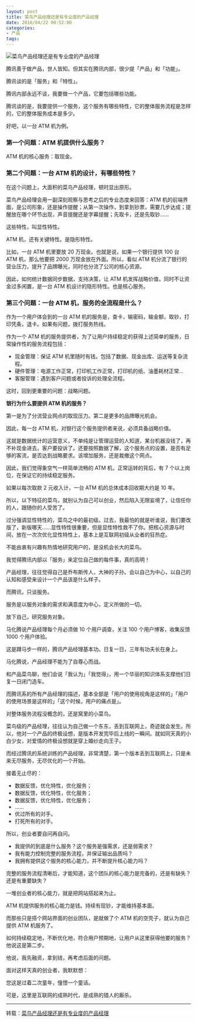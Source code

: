 ```yaml
---
layout: post
title: 菜鸟产品经理还是有专业度的产品经理
date: 2016/04/22 00:52:00
categories:
- 产品
tags:
---
```


![菜鸟产品经理还是有专业度的产品经理][1]

腾讯善于做产品，世人皆知。但其实在腾讯内部，很少提「产品」和「功能」。

腾讯谈的是「服务」和「特性」。

腾讯内部永远不谈，我要做一个产品，它要包括哪些功能。

腾讯谈的是，我要提供一个服务，这个服务有哪些特性，它的整体服务流程是怎样的，它的整体服务成本是多少。

好吧，以一台 ATM 机为例。

### 第一个问题：ATM 机提供什么服务？

ATM 机的核心服务：取现金。

### 第二个问题：一台 ATM 机的设计，有哪些特性？

在这个问题上，大面积的菜鸟产品经理，顿时显出原形。

菜鸟产品经理会用一副深刻观察与思考之后的专业态度来回答：ATM 机的前端界面，是公司形象，还是操作提醒；从第一次操作，到拿到钞票，需要几步达成；提醒放在哪个环节出现，声音提醒还是字幕提醒；先取卡，还是先取钞……

这些特性，叫显性特性。

ATM 机，还有关键特性。是隐形特性。

比如，一台 ATM 机里要放 20 万现金。也就是说，如果一个银行提供 100 台 ATM 机，那么他要把 2000 万现金放在外面。所以，看似 ATM 机分流了银行的营业压力，提升了品牌曝光，同时也分流了公司的核心资源。

因此，如何统计数据同步数据，支持决策，让 ATM 机发挥战略价值，同时不让资金过多闲置，是一台 ATM 机设计的隐形特性。也是核心服务。

### 第三个问题：一台 ATM 机，服务的全流程是什么？

作为一个用户体会到的一台 ATM 机的服务是，查卡，输密码，输金额，取钞，打印凭条，退卡。如果有问题，拨打服务热线。

作为一个 ATM 机的服务提供者，为了让用户持续稳定的获得上述简单的服务，日常操作性的服务流程包括：

- 现金管理：保证 ATM 机里随时有钱。包括了数据、现金出库、运送等复杂流程。
- 硬件管理：电源工作正常，打印机工作正常，打印机的纸、油墨耗材正常…
- 客服管理：遇到客户问题或者投诉的处理全流程。

这时，回到更重要的问题：战略问题。

**银行为什么要提供 ATM 机的服务？**

第一是为了分流营业网点的取现压力。第二是更多的品牌曝光机会。

因此，每一台 ATM 机，对银行这个服务提供者来说，必须具备战略价值。

这就是数据统计的运营意义，不单纯是让管理运营的人知道，某台机器没钱了，再不补现金进去，客户要投诉了。还要按照数据了解，这个服务点的设置，是否有足够的客流，是否达到战略要求。该增加服务，还是裁撤这个网点。

因此，我们觉得象空气一样简单流畅的 ATM 机，正常运转的背后，有 7 个以上岗位，在保证它的持续稳定服务。

如果以每次取款 2 元收入计，一台 ATM 机的总体成本回收期大约是 10 年。

所以，以下特征的菜鸟，就别认为自己可以创业，然后陷入无限妄境了，让信任你的人，跟随你的人受苦了。

过分强调显性特性的，菜鸟之中的最初级。过去，我最怕的就是听谁说，我们要改版了，新版哪天……显性特性很重要，但是显性特性救不了你。把核心资源与时间，放在一次次优化显性特性上，基本上是互联网初级从业者的狂热症。

不能由衷有兴趣有热情地研究用户的，是没机会长大的菜鸟。

我觉得腾讯内部以「服务」来定位自己做的每件事，真的高明！

产品经理，往往觉得自己是乔布斯传人，大神的子孙。会以自己为中心，以自己的认知和感受来设计一个产品该是什么样子。

而腾讯，只谈服务。

服务是以服务对象的需求和满意度为中心，定义所做的一切。

放下自己，研究服务对象。

马化腾说产品经理每个月必须做 10 个用户调查，关注 100 个用户博客，收集反馈 1000 个用户体验。

这是蹲马步一样的，腾讯产品经理基本功。日复一日，三年有功夫长在身上。

马化腾说，产品经理不能为了自尊心而战。

和产品菜鸟聊，他们会说「我认为」「我觉得」，用一个华丽的知识体系支撑他们日复一日闭门造车。

而腾讯系的所有产品经理的描述，基本全部是「用户的使用视角是这样的」「用户的使用场景是这样的」「这个时候，用户的痛点是」。

对整体服务流程没概念的，还是窝里的小菜鸟。

菜鸟级的产品经理，往往认为自己做一个东东，丢到互联网上，奇迹就会发生。所以，他对一个产品的终极设想，是版本开发完毕后上线的一瞬间。就如同天真的小白少女，对爱情的终极设想就是穿上婚纱走向王子。

而经过腾讯的系统训练的产品经理，非常清楚，第一个版本丢到互联网上，只是未来无尽服务，无尽优化的一个开始。

接着无止尽的：

- 数据反馈，优化特性，优化服务；
- 数据反馈，优化特性，优化服务；
- 数据反馈，优化特性，优化服务；
- ……
- 优过所有的对手。
- 打死所有的对手。

所以，创业者要自问再自问。

- 我提供的到底是什么服务？这个服务是强需求，还是弱需求？
- 我有能力控制完整的服务流程，并保证输出品质吗？
- 我拥有提供这个服务的核心能力，并不断提升核心能力吗？

完整的服务流程清晰后，才能知道，这个团队的核心能力是完备的，还是有缺失？还是有重要缺失？

一堆创业者的核心能力，就是把网站搭起来为止。

ATM 机提供服务的核心能力是钱。持续有现钞，才能维持基本面。

而那些只是搭个网站界面的创业团队，是就做了个 ATM 机的空壳子，就认为自己提供 ATM 机服务了。

如何持续稳定地，不断优化地，符合用户预期地，让用户从这里获得他要的服务？他说这是第二步。

他说，我先融资，拿到钱，再考虑后面的问题。

面对这样天真的创业者，我默默想：

您这是过着二次童年，憧憬一个童话。

可是，这里是互联网的成熟时代，是成熟的猎人的厮杀。

----------

转载：[菜鸟产品经理还是有专业度的产品经理][2]

 [1]: http://mmbiz.qpic.cn/mmbiz/6RuXhviaqF5qUa54bm73iccGj36Cmy9R9dZyWhTYP9FHfrgUro3empuE67j9nBGaTyD6CnhuUBhFVIyB2NeIL1vw/0?tp=webp&wxfrom=5

 [2]: http://mp.weixin.qq.com/s?__biz=MjM5MjA4MjU4MQ==&mid=201017426&idx=1&sn=f34e020e5438c3618e1956cbbf2f100f&scene=0#rd
